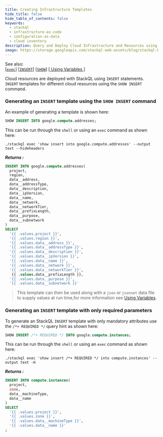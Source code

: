 ```yaml
---
title: Creating Infrastructure Templates
hide_title: false
hide_table_of_contents: false
keywords:
  - stackql
  - infrastructure-as-code
  - configuration-as-data
  - cloud inventory
description: Query and Deploy Cloud Infrastructure and Resources using SQL
image: https://storage.googleapis.com/stackql-web-assets/blog/stackql-blog-post-featured-image.png
---
```

See also:  
[[` exec `]](/docs/command-line-usage/exec) [[` INSERT `]](/docs/language-spec/insert) [[` SHOW `]](/docs/language-spec/show) [[ Using Variables ]](/docs/getting-started/variables)

Cloud resources are deployed with StackQL using `INSERT` statements.  `INSERT` templates for different cloud resources using the `SHOW INSERT` command.

### Generating an `INSERT` template using the `SHOW INSERT` command

An example of generating a template is shown here:

```sql
SHOW INSERT INTO google.compute.addresses;
```
This can be run through the `shell` or using an `exec` command as shown here:

```shell
./stackql exec 'show insert into google.compute.addresses' --output text --hideheaders
```

*__Returns :__*  

```sql
INSERT INTO google.compute.addresses(
  project,
  region,
  data__address,
  data__addressType,
  data__description,
  data__ipVersion,
  data__name,
  data__network,
  data__networkTier,
  data__prefixLength,
  data__purpose,
  data__subnetwork
)
SELECT
  '{{ .values.project }}',
  '{{ .values.region }}',
  '{{ .values.data__address }}',
  '{{ .values.data__addressType }}',
  '{{ .values.data__description }}',
  '{{ .values.data__ipVersion }}',
  '{{ .values.data__name }}',
  '{{ .values.data__network }}',
  '{{ .values.data__networkTier }}',
   {{ .values.data__prefixLength }},
  '{{ .values.data__purpose }}',
  '{{ .values.data__subnetwork }}'
```

> This template can then be used along with a `json` or `jsonnet` data file to supply values at run time,for more information see [Using Variables](/docs/getting-started/variables).

### Generating an `INSERT` template with only required parameters

To generate an StackQL `INSERT` template with only mandatory attributes use the `/*+ REQUIRED */` query hint as shown here:

```sql
SHOW INSERT /*+ REQUIRED */ INTO google.compute.instances;
```
This can be run through the `shell` or using an `exec` command as shown here:

```shell
./stackql exec 'show insert /*+ REQUIRED */ into compute.instances' --output text -H
```

*__Returns :__*  

```sql
INSERT INTO compute.instances(
  project,
  zone,
  data__machineType,
  data__name
)
SELECT
  '{{ .values.project }}',
  '{{ .values.zone }}',
  '{{ .values.data__machineType }}',
  '{{ .values.data__name }}'
;
```